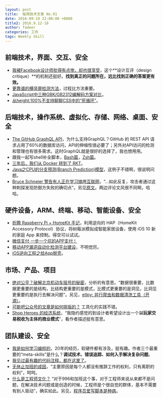 ```yaml
---
layout: post
title:  每周技术文章 No.91
date: 2016-09-18 22:00:00 +0800
title2: 2016.9.12-18
author: fadeer
categories: 工作
tags: Weekly Skill
---
```


前端技术，界面、交互、安全
----
* [我被Facebook设计师批得有点惨，却也很享受](https://zhuanlan.zhihu.com/p/22105113)，这个**设计互评（design critique）**的机制还挺好。**找到真正的问题所在，远比找到正确的答案更有效。**
* [更靠谱的横竖屏检测方法](https://segmentfault.com/a/1190000006889504)，过程比方法重要。
* [JavaScript中三种GBK/GB2312编解码方案对比](https://segmentfault.com/a/1190000006919102)。
* [从height:100%不支持聊聊CSS中的“死循环”](http://www.zhangxinxu.com/wordpress/2016/09/talking-about-css-infinite-endless-loop/)。

后端技术，操作系统、虚拟化、存储、网络、桌面、安全
----
* [The GitHub GraphQL API](http://githubengineering.com/the-github-graphql-api/)，为什么支持GraphQL？GitHub 的 REST API 请求占用了60%的数据库访问，API的伸缩性很必要了；另外对API访问的检测和管理也有很多需求。这时GraphQL就是很好的选择了，我也想用用。
* 跟我一起写shell补全脚本，[Bash篇](http://blog.jobbole.com/105731/)，[Zsh篇](http://blog.jobbole.com/105735/)。
* [三年后，我们从 Docker 转到了 RKT](https://segmentfault.com/a/1190000006908484)。
* [Java之CPU的分支预测(Branch Prediction)模型](https://segmentfault.com/a/1190000006889989)，这例子不错啊，很说明问题。
* [Bruce Schneier 警告有人正在学习搞垮互联网](http://www.solidot.org/story?sid=49700)，“...如此反复，攻击者通过这种刺探发现防御方失败的确切点”。另见[原文](https://www.schneier.com/blog/archives/2016/09/someone_is_lear.html)。两边评论文风很不同啊，哈哈。

硬件设备，ARM、终端、移动、智能设备、安全
----
* [折腾 Raspberry Pi + HomeKit 手记](http://andelf.github.io/blog/2016/09/16/play-homekit-with-ios-10-and-raspberry-pi/)，利用逆向的 HAP（HomeKit Accessory Protocol）协议，将树莓派模拟成智能家居设备，使用 iOS 10 新的家庭 App 来控制。得空可以试试。
* [微信支付 一步一个坑的APP支付！](https://segmentfault.com/a/1190000006886519)
* [移动APP漏洞自动化检测平台建设](https://security.tencent.com/index.php/blog/msg/109)，不明觉厉。
* [iOS逆向工程之给App脱壳](http://www.cnblogs.com/ludashi/p/5725743.html)。

市场、产品、项目
----
<!--preview-end-->
* [绝对公平？破解北京机动车摇号的秘密](http://www.cnblogs.com/buptzym/p/5705752.html)，分析的有意思。“数据很重要，比数据更重要的是结构，比结构更重要的是模式，比模式更重要的是洞见，比洞见更重要的是执行去解决问题”。另见，[etlpy: 并行爬虫和数据清洗工具（开源）](http://www.cnblogs.com/buptzym/p/5320552.html)。
* [可能吧公众号的文章是如何排版的？](https://kenengba.com/post/3507.html) 工具化的实践不错。
* [Shop Heroes 的经济系统](http://blog.codingnow.com/2016/09/shop_heroes_ecosystem.html)，“我隐约感觉的到设计者希望设计出一个**以玩家交易税收为主体的商业模式**”，看作者描述挺有意思。

团队建设、安全
----
* [我是如何学习编程的](http://danluu.com/learning-to-program/)，20年的经历，软硬件都有涉及，挺有趣。作者三个最重要的“meta-skills”是什么？**调试技术、错误追踪、如何入手解决复杂问题**。
* [我见过最有趣的代码注释，都在这里了](http://blog.jobbole.com/105813/)。
* [无休止加班的成因](http://blog.jobbole.com/105770/)，“主要原因是每个人都没有推辞工作的权利，只有离职的权利”，呵呵。
* [什么是工程师文化？](http://coolshell.cn/articles/17497.html) “对于996和加班这个事，对于工程师来说从来都不是问题，在解决技术问题或是创造的时候，工程师是个很自觉的群体，基本不需要有别人驱动”，确实如此。另见，[程序员爱写脚本是种病](http://mp.weixin.qq.com/s?__biz=MjM5MTE4Nzk1NA==&mid=2650741610&idx=1&sn=e18fb66cebfeddd646d500c95d539315)。



